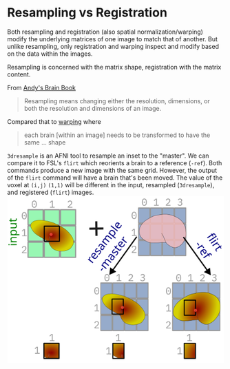 # Resampling vs Registration

Both resampling and registration (also spatial normalization/warping) modify the underlying matrices of one image to match that of another.
But unlike resampling, only registration and warping inspect and modify based on the data within the images.

Resampling is concerned with the matrix shape, registration with the matrix content.

From [Andy's Brain Book](https://andysbrainbook.readthedocs.io/en/latest/FrequentlyAskedQuestions/FrequentlyAskedQuestions.html#resampling)
> Resampling means changing either the resolution, dimensions, or both the resolution and dimensions of an image. 

Compared that to [warping](https://andysbrainbook.readthedocs.io/en/latest/fMRI_Short_Course/Preprocessing/Registration_Normalization.html#registration-and-normalization) where
> each brain [within an image] needs to be transformed to have the same ... shape


`3dresample` is an AFNI tool to resample an inset to the "master". We can compare it to FSL's `flirt` which reorients a brain to a reference (`-ref`).
Both commands produce a new image with the same grid. However, the output of the `flirt` command will have a brain that's been moved. The value of the voxel at `(i,j)` `(1,1)` will be different in the input, resampled (`3dresample`), and registered (`flirt`) images.
![resample vs affine transform](../imgs/resample_vs_affine.png)
